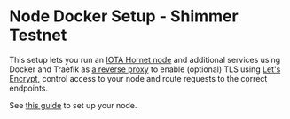 # Node Docker Setup - Shimmer Testnet
This setup lets you run an [IOTA Hornet node](https://wiki.iota.org/hornet/welcome) and additional services using Docker and Traefik as [a reverse proxy](https://en.wikipedia.org/wiki/Reverse_proxy) to enable (optional) TLS using [Let's Encrypt](https://letsencrypt.org/), control access to your node and route requests to the correct endpoints.

See [this guide](https://wiki.iota.org/hornet/how_tos/using_docker) to set up your node.
